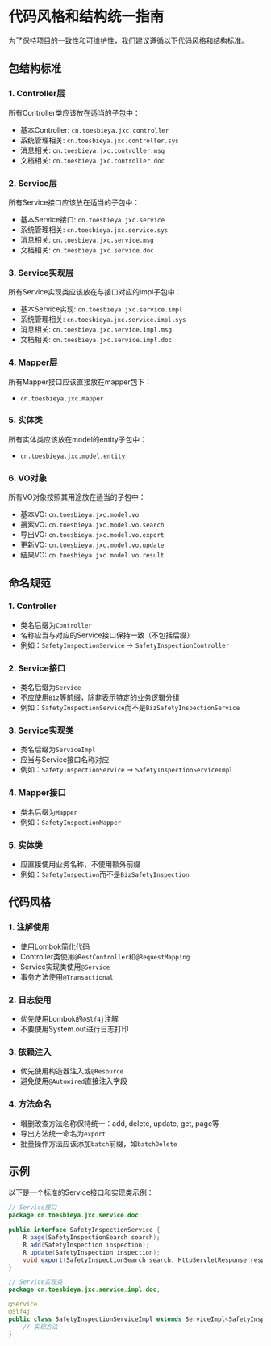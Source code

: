 # 代码风格和结构统一指南

为了保持项目的一致性和可维护性，我们建议遵循以下代码风格和结构标准。

## 包结构标准

### 1. Controller层

所有Controller类应该放在适当的子包中：

- 基本Controller: `cn.toesbieya.jxc.controller`
- 系统管理相关: `cn.toesbieya.jxc.controller.sys`
- 消息相关: `cn.toesbieya.jxc.controller.msg`
- 文档相关: `cn.toesbieya.jxc.controller.doc`

### 2. Service层

所有Service接口应该放在适当的子包中：

- 基本Service接口: `cn.toesbieya.jxc.service`
- 系统管理相关: `cn.toesbieya.jxc.service.sys`
- 消息相关: `cn.toesbieya.jxc.service.msg`
- 文档相关: `cn.toesbieya.jxc.service.doc`

### 3. Service实现层

所有Service实现类应该放在与接口对应的impl子包中：

- 基本Service实现: `cn.toesbieya.jxc.service.impl`
- 系统管理相关: `cn.toesbieya.jxc.service.impl.sys`
- 消息相关: `cn.toesbieya.jxc.service.impl.msg`
- 文档相关: `cn.toesbieya.jxc.service.impl.doc`

### 4. Mapper层

所有Mapper接口应该直接放在mapper包下：

- `cn.toesbieya.jxc.mapper`

### 5. 实体类

所有实体类应该放在model的entity子包中：

- `cn.toesbieya.jxc.model.entity`

### 6. VO对象

所有VO对象按照其用途放在适当的子包中：

- 基本VO: `cn.toesbieya.jxc.model.vo`
- 搜索VO: `cn.toesbieya.jxc.model.vo.search`
- 导出VO: `cn.toesbieya.jxc.model.vo.export`
- 更新VO: `cn.toesbieya.jxc.model.vo.update`
- 结果VO: `cn.toesbieya.jxc.model.vo.result`

## 命名规范

### 1. Controller

- 类名后缀为`Controller`
- 名称应当与对应的Service接口保持一致（不包括后缀）
- 例如：`SafetyInspectionService` -> `SafetyInspectionController`

### 2. Service接口

- 类名后缀为`Service`
- 不应使用`Biz`等前缀，除非表示特定的业务逻辑分组
- 例如：`SafetyInspectionService`而不是`BizSafetyInspectionService`

### 3. Service实现类

- 类名后缀为`ServiceImpl`
- 应当与Service接口名称对应
- 例如：`SafetyInspectionService` -> `SafetyInspectionServiceImpl`

### 4. Mapper接口

- 类名后缀为`Mapper`
- 例如：`SafetyInspectionMapper`

### 5. 实体类

- 应直接使用业务名称，不使用额外前缀
- 例如：`SafetyInspection`而不是`BizSafetyInspection`

## 代码风格

### 1. 注解使用

- 使用Lombok简化代码
- Controller类使用`@RestController`和`@RequestMapping`
- Service实现类使用`@Service`
- 事务方法使用`@Transactional`

### 2. 日志使用

- 优先使用Lombok的`@Slf4j`注解
- 不要使用System.out进行日志打印

### 3. 依赖注入

- 优先使用构造器注入或`@Resource`
- 避免使用`@Autowired`直接注入字段

### 4. 方法命名

- 增删改查方法名称保持统一：add, delete, update, get, page等
- 导出方法统一命名为`export`
- 批量操作方法应该添加`batch`前缀，如`batchDelete`

## 示例

以下是一个标准的Service接口和实现类示例：

```java
// Service接口
package cn.toesbieya.jxc.service.doc;

public interface SafetyInspectionService {
    R page(SafetyInspectionSearch search);
    R add(SafetyInspection inspection);
    R update(SafetyInspection inspection);
    void export(SafetyInspectionSearch search, HttpServletResponse response);
}

// Service实现类
package cn.toesbieya.jxc.service.impl.doc;

@Service
@Slf4j
public class SafetyInspectionServiceImpl extends ServiceImpl<SafetyInspectionMapper, SafetyInspection> implements SafetyInspectionService {
    // 实现方法
}
``` 